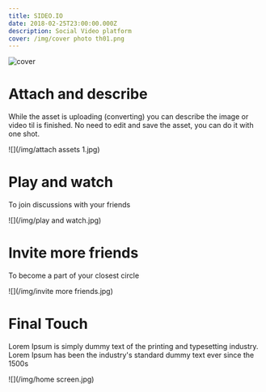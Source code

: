 ```yaml
---
title: SIDEO.IO
date: 2018-02-25T23:00:00.000Z
description: Social Video platform
cover: /img/cover photo th01.png
---
```

![cover](/img/sideo-single-cover.jpg)

# Attach and describe

While the asset is uploading (converting) you can describe the image or video til is finished. No need to edit and save the asset, you can do it with one shot.

![](/img/attach assets 1.jpg)

# Play and watch

To join discussions with your friends

![](/img/play and watch.jpg)

# Invite more friends

To become a part of your closest circle 

![](/img/invite more friends.jpg)

# Final Touch 

Lorem Ipsum is simply dummy text of the printing and typesetting industry. Lorem Ipsum has been the industry's standard dummy text ever since the 1500s

![](/img/home screen.jpg)
